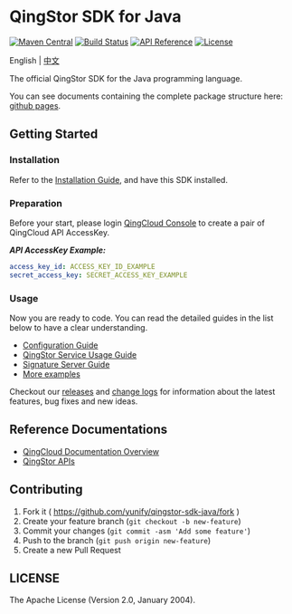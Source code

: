 # QingStor SDK for Java

[![Maven Central](https://maven-badges.herokuapp.com/maven-central/com.yunify/qingstor.sdk.java/badge.svg)](https://maven-badges.herokuapp.com/maven-central/com.yunify/qingstor.sdk.java/)
[![Build Status](https://travis-ci.org/yunify/qingstor-sdk-java.svg?branch=master)]()
[![API Reference](http://img.shields.io/badge/api-reference-green.svg)](http://docs.qingcloud.com)
[![License](http://img.shields.io/badge/license-apache%20v2-blue.svg)](https://github.com/yunify/qingstor-sdk-Java/blob/master/LICENSE)

English | [中文](./docs/guide_zh.md)

The official QingStor SDK for the Java programming language.

You can see documents containing the complete package structure here: [github pages](https://yunify.github.io/qingstor-sdk-java/).

## Getting Started

### Installation

Refer to the [Installation Guide](docs/installation.md), and have this SDK installed.


### Preparation

Before your start, please login [QingCloud Console](https://console.qingcloud.com/access_keys/) to create a pair of QingCloud API AccessKey.

___API AccessKey Example:___

``` yaml
access_key_id: ACCESS_KEY_ID_EXAMPLE
secret_access_key: SECRET_ACCESS_KEY_EXAMPLE
```

### Usage

Now you are ready to code. You can read the detailed guides in the list below to have a clear understanding.

- [Configuration Guide](docs/configuration.md)
- [QingStor Service Usage Guide](docs/qingstor_service_usage.md)
- [Signature Server Guide](docs/qingstor_signature_server_example.md)
- [More examples](docs/more-examples.md)

Checkout our [releases](https://github.com/yunify/qingstor-sdk-java/releases) and [change logs](./CHANGELOG.md) for information about the latest features, bug fixes and new ideas.

## Reference Documentations

- [QingCloud Documentation Overview](https://docs.qingcloud.com)
- [QingStor APIs](https://docs.qingcloud.com/qingstor/api/index.html)

## Contributing

1. Fork it ( https://github.com/yunify/qingstor-sdk-java/fork )
2. Create your feature branch (`git checkout -b new-feature`)
3. Commit your changes (`git commit -asm 'Add some feature'`)
4. Push to the branch (`git push origin new-feature`)
5. Create a new Pull Request

## LICENSE

The Apache License (Version 2.0, January 2004).
